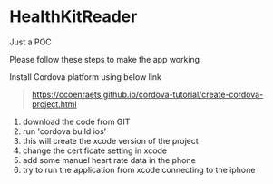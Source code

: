 # HealthKitReader
Just a POC

Please follow these steps to make the app working

Install Cordova platform using below link

> https://ccoenraets.github.io/cordova-tutorial/create-cordova-project.html


 1. download the code from GIT
 2. run 'cordova build ios'
 3. this will create the xcode version of the project
 4. change the certificate setting in xcode
 5. add some manuel heart rate data in the phone
 6. try to run the application from xcode connecting to the iphone 
